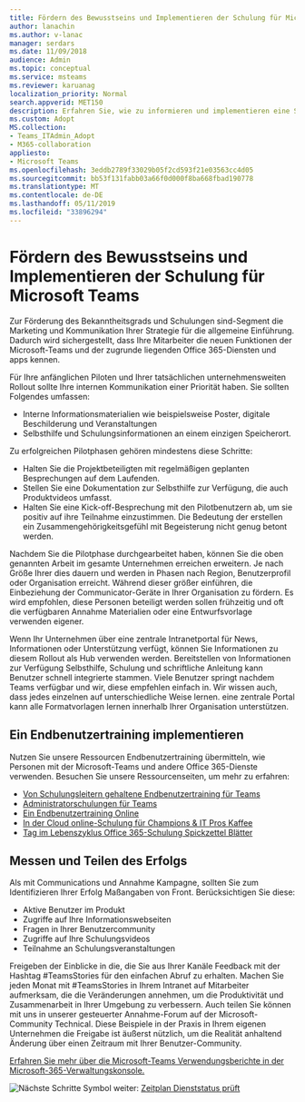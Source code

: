 ```yaml
---
title: Fördern des Bewusstseins und Implementieren der Schulung für Microsoft Teams
author: lanachin
ms.author: v-lanac
manager: serdars
ms.date: 11/09/2018
audience: Admin
ms.topic: conceptual
ms.service: msteams
ms.reviewer: karuanag
localization_priority: Normal
search.appverid: MET150
description: Erfahren Sie, wie zu informieren und implementieren eine Schulung zur Annahme der Microsoft-Teams.
ms.custom: Adopt
MS.collection:
- Teams_ITAdmin_Adopt
- M365-collaboration
appliesto:
- Microsoft Teams
ms.openlocfilehash: 3eddb2789f33029b05f2cd593f21e03563cc4d05
ms.sourcegitcommit: bb53f131fabb03a66f0d000f8ba668fbad190778
ms.translationtype: MT
ms.contentlocale: de-DE
ms.lasthandoff: 05/11/2019
ms.locfileid: "33896294"
---
```

# <a name="drive-awareness-and-implement-training-for-microsoft-teams"></a>Fördern des Bewusstseins und Implementieren der Schulung für Microsoft Teams

Zur Förderung des Bekanntheitsgrads und Schulungen sind-Segment die Marketing und Kommunikation Ihrer Strategie für die allgemeine Einführung. Dadurch wird sichergestellt, dass Ihre Mitarbeiter die neuen Funktionen der Microsoft-Teams und der zugrunde liegenden Office 365-Diensten und apps kennen.
   
Für Ihre anfänglichen Piloten und Ihrer tatsächlichen unternehmensweiten Rollout sollte Ihre internen Kommunikation einer Priorität haben. Sie sollten Folgendes umfassen:

- Interne Informationsmaterialien wie beispielsweise Poster, digitale Beschilderung und Veranstaltungen
- Selbsthilfe und Schulungsinformationen an einem einzigen Speicherort.

Zu erfolgreichen Pilotphasen gehören mindestens diese Schritte:

- Halten Sie die Projektbeteiligten mit regelmäßigen geplanten Besprechungen auf dem Laufenden.
- Stellen Sie eine Dokumentation zur Selbsthilfe zur Verfügung, die auch Produktvideos umfasst.
- Halten Sie eine Kick-off-Besprechung mit den Pilotbenutzern ab, um sie positiv auf ihre Teilnahme einzustimmen. Die Bedeutung der erstellen ein Zusammengehörigkeitsgefühl mit Begeisterung nicht genug betont werden.

Nachdem Sie die Pilotphase durchgearbeitet haben, können Sie die oben genannten Arbeit im gesamte Unternehmen erreichen erweitern. Je nach Größe Ihrer dies dauern und werden in Phasen nach Region, Benutzerprofil oder Organisation erreicht. Während dieser größer einführen, die Einbeziehung der Communicator-Geräte in Ihrer Organisation zu fördern. Es wird empfohlen, diese Personen beteiligt werden sollen frühzeitig und oft die verfügbaren Annahme Materialien oder eine Entwurfsvorlage verwenden eigener.

Wenn Ihr Unternehmen über eine zentrale Intranetportal für News, Informationen oder Unterstützung verfügt, können Sie Informationen zu diesem Rollout als Hub verwenden werden. Bereitstellen von Informationen zur Verfügung Selbsthilfe, Schulung und schriftliche Anleitung kann Benutzer schnell integrierte stammen. Viele Benutzer springt nachdem Teams verfügbar und wir, diese empfehlen einfach in. Wir wissen auch, dass jedes einzelnen auf unterschiedliche Weise lernen. eine zentrale Portal kann alle Formatvorlagen lernen innerhalb Ihrer Organisation unterstützen.

## <a name="implement-end-user-training"></a>Ein Endbenutzertraining implementieren

Nutzen Sie unsere Ressourcen Endbenutzertraining übermitteln, wie Personen mit der Microsoft-Teams und andere Office 365-Dienste verwenden. Besuchen Sie unsere Ressourcenseiten, um mehr zu erfahren:

- [Von Schulungsleitern gehaltene Endbenutzertraining für Teams](instructor-led-training-teams-landing-page.md)
- [Administratorschulungen für Teams](itadmin-readiness.md)
- [Ein Endbenutzertraining Online](enduser-training.md)
- [In der Cloud online-Schulung für Champions & IT Pros Kaffee](https://aka.ms/CoffeeintheCloud) 
- [Tag im Lebenszyklus Office 365-Schulung Spickzettel Blätter](https://aka.ms/O365AdoptionTools)

## <a name="measure-and-share-success"></a>Messen und Teilen des Erfolgs

Als mit Communications und Annahme Kampagne, sollten Sie zum Identifizieren Ihrer Erfolg Maßangaben von Front. Berücksichtigen Sie diese:

- Aktive Benutzer im Produkt
- Zugriffe auf Ihre Informationswebseiten
- Fragen in Ihrer Benutzercommunity
- Zugriffe auf Ihre Schulungsvideos
- Teilnahme an Schulungsveranstaltungen

Freigeben der Einblicke in die, die Sie aus Ihrer Kanäle Feedback mit der Hashtag #TeamsStories für den einfachen Abruf zu erhalten. Machen Sie jeden Monat mit #TeamsStories in Ihrem Intranet auf Mitarbeiter aufmerksam, die die Veränderungen annehmen, um die Produktivität und Zusammenarbeit in Ihrer Umgebung zu verbessern. Auch teilen Sie können mit uns in unserer gesteuerter Annahme-Forum auf der Microsoft-Community Technical. Diese Beispiele in der Praxis in Ihrem eigenen Unternehmen die Freigabe ist äußerst nützlich, um die Realität anhaltend Änderung über einen Zeitraum mit Ihrer Benutzer-Community.

[Erfahren Sie mehr über die Microsoft-Teams Verwendungsberichte in der Microsoft-365-Verwaltungskonsole.](teams-activity-reports.md)

![Nächste Schritte Symbol](media/teams-adoption-next-icon.png) weiter: [Zeitplan Dienststatus prüft](teams-adoption-schedule-service-health-reviews.md)
